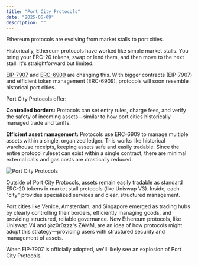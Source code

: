 ```yaml
---
title: "Port City Protocols"
date: "2025-05-09"
description: ""
---
```


Ethereum protocols are evolving from market stalls to port cities.

Historically, Ethereum protocols have worked like simple market stalls. You bring your ERC-20 tokens, swap or lend them, and then move to the next stall. It's straightforward but limited.

[EIP-7907](https://eips.ethereum.org/EIPS/eip-7907) and [ERC-6909](https://eips.ethereum.org/EIPS/eip-6909) are changing this. With bigger contracts (EIP-7907) and efficient token management (ERC-6909), protocols will soon resemble historical port cities.

Port City Protocols offer:

**Controlled borders:** Protocols can set entry rules, charge fees, and verify the safety of incoming assets—similar to how port cities historically managed trade and tariffs.

**Efficient asset management:** Protocols use ERC-6909 to manage multiple assets within a single, organized ledger. This works like historical warehouse receipts, keeping assets safe and easily tradable. Since the entire protocol ruleset can exist within a single contract, there are minimal external calls and gas costs are drastically reduced.


![Port City Protocols](/img/pcp.jpeg)

Outside of Port City Protocols, assets remain easily tradable as standard ERC-20 tokens in market stall protocols (like Uniswap V3). Inside, each "city" provides specialized services and clear, structured management.

Port cities like Venice, Amsterdam, and Singapore emerged as trading hubs by clearly controlling their borders, efficiently managing goods, and providing structured, reliable governance. New Ethereum protocols, like Uniswap V4 and @z0r0zzz's ZAMM, are an idea of how protocols might adopt this strategy—providing users with structured security and management of assets.

When EIP-7907 is officially adopted, we'll likely see an explosion of Port City Protocols.
